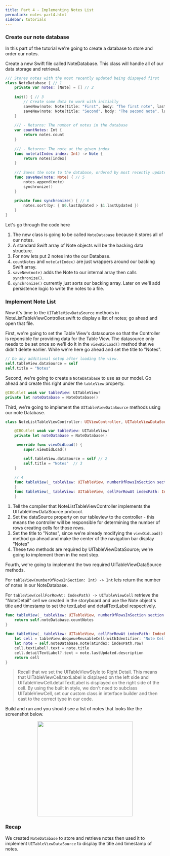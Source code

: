 ```yaml
---
title: Part 4 - Implementing Notes List
permalink: notes-part4.html
sidebar: tutorials
---
```


### Create our note database

In this part of the tutorial we're going to create a database to store and order our notes.

Create a new Swift file called NoteDatabase. This class will handle all of our data storage and retrieval.

```swift
/// Stores notes with the most recently updated being dispayed first
class NoteDatabase { // 1
    private var notes: [Note] = [] // 2
    
    init() { // 3
        // Create some data to work with initially
        saveNew(note: Note(title: "First", body: "The first note", lastUpdated: Date()))
        saveNew(note: Note(title: "Second", body: "The second note", lastUpdated: Date()))
    }
    
    /// - Returns: The number of notes in the database
    var countNotes: Int {
        return notes.count
    }
    
    /// - Returns: The note at the given index
    func note(atIndex index: Int) -> Note {
        return notes[index]
    }
    
    /// Saves the note to the database, ordered by most recently updated
    func saveNew(note: Note) { // 5
        notes.append(note)
        synchronize()
    }
    
    private func synchronize() { // 6
    	notes.sort(by: { $0.lastUpdated > $1.lastUpdated })
    }
}

```

Let's go through the code here

1. The new class is going to be called `NoteDatabase` because it stores all of our notes.
2. A standard Swift array of Note objects will be the backing data structure.
3. For now lets put 2 notes into the our Database.
4. `countNotes` and `note(atIndex)` are just wrappers around our backing Swift array.
5. `saveNew(note)` adds the Note to our internal array then calls `synchronize()`.
6. `synchronize()` currently just sorts our backing array. Later on we'll add persistence logic to write the notes to a file.

### Implement Note List

Now it's time to  the `UITableViewDataSource` methods in NoteListTableViewController.swift to display a list of notes; go ahead and open that file. 

First, we're going to set the Table View's datasource so that the Controller is reponsible for providing data for the Table View. The datasource only needs to be set once so we'll do it in the `viewDidLoad()` method that we didn't delete earlier. While we're here go ahead and set the title to "Notes".

```swift
// Do any additional setup after loading the view.
self.tableView.dataSource = self
self.title = "Notes"
```

Second, we're going to create a `NoteDatabase` to use as our model. Go ahead and create this right under the `tableView` property.

```swift
@IBOutlet weak var tableView: UITableView!
private let noteDatabase = NoteDatabase()
```

Third, we're going to implement the `UITableViewDataSource` methods using our note Database. 

```swift
class NoteListTableViewController: UIViewController, UITableViewDataSource { // 1

    @IBOutlet weak var tableView: UITableView!
    private let noteDatabase = NoteDatabase()

	 override func viewDidLoad() {
        super.viewDidLoad()

        self.tableView.dataSource = self // 2
        self.title = "Notes"  // 3
    }
    
    // 4
    func tableView(_ tableView: UITableView, numberOfRowsInSection section: Int) -> Int {
    }
    func tableView(_ tableView: UITableView, cellForRowAt indexPath: IndexPath) -> UITableViewCell {
    }
```

1. Tell the compiler that NoteListTableViewController implements the UITableViewDataSource protocol.
2. Set the dataSource property on our tableview to the controller - this means the controller will be responsible for determining the number of rows creating cells for those rows.
3. Set the title to "Notes", since we're already modifying the `viewDidLoad()` method go ahead and make the center of the navigation bar display "Notes"
4. These two methods are required by UITableViewDataSource; we're going to implement them in the next step.


Fourth, we're going to implement the two required UITableViewDataSource methods.

For `tableView(numberOfRowsInSection: Int) -> Int` lets return the number of notes in our NoteDatabase.

For `tableView(cellForRowAt: IndexPath) -> UITableViewCell` retrieve the "NoteDetail" cell we created in the storyboard and use the Note object's title and timestamp to set the textLabel and detailTextLabel respectively.

```swift
func tableView(_ tableView: UITableView, numberOfRowsInSection section: Int) -> Int {
    return self.noteDatabase.countNotes
}
    
func tableView(_ tableView: UITableView, cellForRowAt indexPath: IndexPath) -> UITableViewCell {
    let cell = tableView.dequeueReusableCell(withIdentifier: "Note Cell", for: indexPath)
    let note = self.noteDatabase.note(atIndex: indexPath.row)
    cell.textLabel?.text = note.title
    cell.detailTextLabel?.text = note.lastUpdated.description
    return cell
}
```

> Recall that we set the UITableViewStyle to Right Detail. This means that UITableViewCell.textLabel is displayed on the left side and UITableViewCell.detailTextLabel is displayed on the right side of the cell. 
> By using the built in style, we don't need to subclass UITableViewCell, set our custom class in interface builder and then cast to the correct type in our code.


Build and run and you should see a list of notes that looks like the screenshot below.
 
<p align="center"> <img src="../images/notes/P4/screenshot1.png" height="300px" align="center"> </p>

### Recap

We created `NoteDatabase` to store and retrieve notes then used it to implement `UITableViewDataSource` to display the title and timestamp of notes.